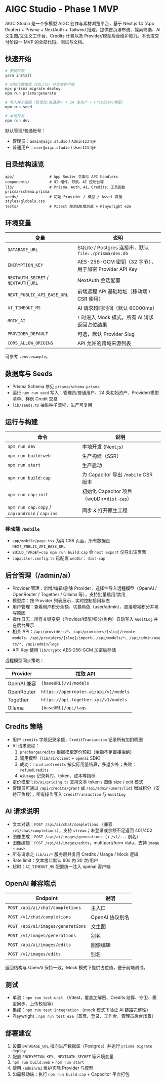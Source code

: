 # AIGC Studio - Phase 1 MVP

AIGC Studio 是一个多模型 AIGC 创作与素材浏览平台，基于 Next.js 14 (App Router) + Prisma + NextAuth + Tailwind 搭建，提供首页瀑布流、探索筛选、AI 文生图/文生文工作台、Credits 计费以及 Provider/模型后台维护能力。本仓库交付阶段一 MVP 的全部代码、测试与文档。

## 快速开始

```bash
# 安装依赖
yarn install

# 初始化数据库（SQLite）并生成客户端
npx prisma migrate deploy
npm run prisma:generate

# 导入种子数据（管理员/普通用户 + 24 条资产 + Provider/模型）
npm run seed

# 本地开发
npm run dev
```

默认管理/普通账号：

- 管理员：`admin@aigc.studio` / `Admin123!@#`
- 普通用户：`user@aigc.studio` / `User123!@#`

## 目录结构速览

```
app/                # App Router 页面与 API handlers
components/         # UI 组件、导航、AI 控制台等
lib/                # Prisma、Auth、AI、Credits、工具函数
prisma/schema.prisma
seeds/              # 初始 Provider / 模型 / Asset 数据
styles/globals.css
tests/              # Vitest 单测&集成测试 + Playwright e2e
```

## 环境变量

| 变量 | 说明 |
| --- | --- |
| `DATABASE_URL` | SQLite / Postgres 连接串，默认 `file:./prisma/dev.db` |
| `ENCRYPTION_KEY` | AES-256-GCM 密钥（32 字节），用于加密 Provider API Key |
| `NEXTAUTH_SECRET` / `NEXTAUTH_URL` | NextAuth 会话配置 |
| `NEXT_PUBLIC_API_BASE_URL` | 前端远程 API 基础地址（移动端 / CSR 使用） |
| `AI_TIMEOUT_MS` | AI 请求超时时间（默认 60000ms） |
| `MOCK_AI` | `1` 时进入 Mock 模式，所有 AI 请求返回占位结果 |
| `PROVIDER_DEFAULT` | 可选，默认 Provider Slug |
| `CORS_ALLOW_ORIGINS` | API 允许的跨域来源列表 |

可参考 `.env.example`。

## 数据库与 Seeds

- Prisma Schema 参见 `prisma/schema.prisma`
- 运行 `npm run seed` 写入：管理员/普通用户、24 条初始资产、Provider/模型清单、样例 Credit 交易
- `lib/seeds.ts` 抽象种子流程，生产可复用

## 运行与构建

| 命令 | 说明 |
| --- | --- |
| `npm run dev` | 本地开发 (Next.js) |
| `npm run build:web` | 生产构建（SSR） |
| `npm run start` | 生产启动 |
| `npm run build:cap` | 为 Capacitor 导出 `/mobile` CSR 版本 |
| `npm run cap:init` | 初始化 Capacitor 项目（webDir=`dist-cap`） |
| `npm run cap:copy` / `cap:android` / `cap:ios` | 同步 & 打开原生工程 |

### 移动端 `/mobile`

- `app/mobile/page.tsx` 为纯 CSR 页面，所有数据走 `NEXT_PUBLIC_API_BASE_URL`
- `BUILD_TARGET=cap npm run build:cap` 会 `next export` 仅导出该页面
- `capacitor.config.ts` 已配置 `webDir: dist-cap`

## 后台管理（/admin/ai）

- Provider 管理：新增/编辑/删除 Provider，选择性导入远程模型（OpenAI / OpenRouter / Together / Ollama 等），支持批量启用/禁用
- 模型库：按 Provider 列表展示，实时控制启用状态
- 用户管理：查看用户积分余额、切换角色（user/admin）、直接增减积分并填写原因
- 操作日志：所有关键变更（Provider/模型/积分/角色）自动写入 `AuditLog` 并在后台展示
- 相关 API：`/api/providers/*`、`/api/providers/[slug]/remote-models`、`/api/providers/[slug]/import`、`/api/models/*`、`/api/admin/users/*`、`/api/admin/logs`
- API Key 使用 `lib/crypto` AES-256-GCM 加密后存储

远程模型同步策略：

| Provider | 拉取 API |
| --- | --- |
| OpenAI 兼容 | `{baseURL}/v1/models` |
| OpenRouter | `https://openrouter.ai/api/v1/models` |
| Together | `https://api.together.xyz/v1/models` |
| Ollama | `{baseURL}/api/tags` |

## Credits 策略

- 用户 `credits` 字段记录余额，`CreditTransaction` 记录所有加扣明细
- AI 请求流程：
  1. `prechargeCredits` 根据模型定价预扣（余额不足直接拒绝）
  2. 调用模型（`lib/ai/client` + `openai` SDK）
  3. 成功：`finalizeCredits` 按实际用量结算，多退少补；失败：`refundCredits`
  4. `AiUsage` 记录耗时、token、成本等指标
- 定价模型 `lib/ai/pricing.ts` 支持文本 token / 图像 size / edit 模式
- 管理员可通过 `/api/credits/grant` 或 `/api/admin/users/[id]` 增减积分（支持正负数），所有操作写入 `CreditTransaction` 与 `AuditLog`

## AI 请求说明

- 文本对话：`POST /api/ai/chat/completions` （兼容 `/v1/chat/completions`），支持 `stream`；未登录或余额不足返回 401/402
- 图像生成：`POST /api/ai/images/generations`（+ `/v1/...` 别名）
- 图像编辑：`POST /api/ai/images/edits`，multipart/form-data，支持 `image` + `mask`
- 所有请求走 `lib/ai/*` 服务层并复用 Credits / Usage / Mock 逻辑
- Rate limit：文本接口默认 60s 内 30 次/用户
- 超时：`AI_TIMEOUT_MS` 配置统一注入 openai 客户端

## OpenAI 兼容端点

| Endpoint | 说明 |
| --- | --- |
| `POST /api/ai/chat/completions` | 主入口 |
| `POST /v1/chat/completions` | OpenAI 协议别名 |
| `POST /api/ai/images/generations` | 文生图 |
| `POST /v1/images/generations` | 别名 |
| `POST /api/ai/images/edits` | 图像编辑 |
| `POST /v1/images/edits` | 别名 |

返回结构与 OpenAI 保持一致，Mock 模式下提供占位值，便于前端调试。

## 测试

- 单测：`npm run test:unit` （Vitest，覆盖加解密、Credits 结算、守卫、模型同步、上传校验等）
- 集成：`npm run test:integration` （mock 模式下验证 AI 链路完整性）
- Playwright：`npm run test:e2e`（首页、登录、工作台、管理员后台场景）

## 部署建议

1. 设置 `DATABASE_URL` 指向生产数据库（Postgres）并运行 `prisma migrate deploy`
2. 配置 `ENCRYPTION_KEY`、`NEXTAUTH_SECRET` 等环境变量
3. `npm run build:web` + `npm run start`
4. 使用 `/admin/ai` 维护实际 Provider 与模型
5. 如需移动端：执行 `npm run build:cap` + Capacitor 平台打包
